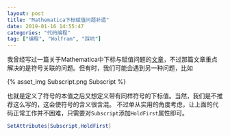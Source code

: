 ```yaml
---
layout: post
title: "Mathematica下标赋值问题补遗"
date: 2019-01-16 14:55:47
categories: "代码编程"
tag: ["编程", "Wolfram", "踩坑"]
---
```


我曾经写过一篇关于Mathematica中下标与赋值问题的[文章](https://miroox.github.io/2018/08/SubscriptAndDerivateInMma/)，不过那篇文章重点解决的是符号关联的问题。但有时，我们可能会遇到另一种问题，比如

{% asset_img Subscript.png Subscript %}

<!--more-->

也就是定义了符号的本值之后又想定义带有同样符号的下标值。当然，我们是不推荐这么写的，这会使符号的含义很含混。
不过单从实用的角度考虑，让上面的代码正常工作并不困难，只需要对`Subscript`添加`HoldFirst`属性即可。

```mathematica
SetAttributes[Subscript,HoldFirst]
```
